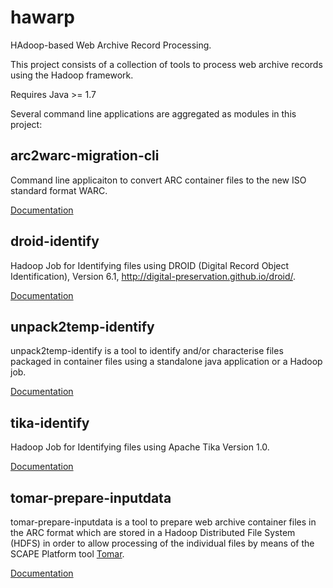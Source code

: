 hawarp
======

HAdoop-based Web Archive Record Processing.

This project consists of a collection of tools to process web archive records
using the Hadoop framework. 

Requires Java >= 1.7

Several command line applications are aggregated as modules in this project:

arc2warc-migration-cli
----------------------

Command line applicaiton to convert ARC container files to the new ISO standard
format WARC.

[Documentation](https://github.com/openplanets/hawarp/blob/master/arc2warc-migration-cli/README.md)

droid-identify
--------------

Hadoop Job for Identifying files using  DROID (Digital Record Object 
Identification), Version 6.1, http://digital-preservation.github.io/droid/. 

[Documentation](https://github.com/openplanets/hawarp/blob/master/droid-identify/README.md)

unpack2temp-identify
-----------------------

unpack2temp-identify is a tool to identify and/or characterise files packaged 
in container files using a standalone java application or a Hadoop job.

[Documentation](https://github.com/openplanets/hawarp/blob/master/unpack2temp-identify/README.md)

tika-identify
-------------

Hadoop Job for Identifying files using Apache Tika Version 1.0. 

[Documentation](https://github.com/openplanets/hawarp/blob/master/tika-identify/README.md)

tomar-prepare-inputdata
-----------------------

tomar-prepare-inputdata is a tool to prepare web archive container files in the 
ARC format which are stored in a Hadoop Distributed File System (HDFS) in order 
to allow processing of the individual files by means of the SCAPE Platform tool 
[Tomar](https://github.com/openplanets/tomar).

[Documentation](https://github.com/openplanets/hawarp/blob/master/tomar-prepare-inputdata/README.md)
